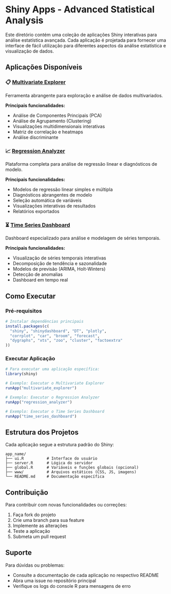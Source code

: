 # Shiny Apps - Advanced Statistical Analysis

Este diretório contém uma coleção de aplicações Shiny interativas para análise estatística avançada. Cada aplicação é projetada para fornecer uma interface de fácil utilização para diferentes aspectos da análise estatística e visualização de dados.

## Aplicações Disponíveis

### 📋 [Multivariate Explorer](./multivariate_explorer/)
Ferramenta abrangente para exploração e análise de dados multivariados.

**Principais funcionalidades:**
- Análise de Componentes Principais (PCA)
- Análise de Agrupamento (Clustering)
- Visualizações multidimensionais interativas
- Matriz de correlação e heatmaps
- Análise discriminante

### 📈 [Regression Analyzer](./regression_analyzer/)
Plataforma completa para análise de regressão linear e diagnósticos de modelo.

**Principais funcionalidades:**
- Modelos de regressão linear simples e múltipla
- Diagnósticos abrangentes de modelo
- Seleção automática de variáveis
- Visualizações interativas de resultados
- Relatórios exportados

### ⏳ [Time Series Dashboard](./time_series_dashboard/)
Dashboard especializado para análise e modelagem de séries temporais.

**Principais funcionalidades:**
- Visualização de séries temporais interativas
- Decomposição de tendência e sazonalidade
- Modelos de previsão (ARIMA, Holt-Winters)
- Detecção de anomalias
- Dashboard em tempo real

## Como Executar

### Pré-requisitos
```r
# Instalar dependências principais
install.packages(c(
  "shiny", "shinydashboard", "DT", "plotly", 
  "corrplot", "car", "broom", "forecast", 
  "dygraphs", "xts", "zoo", "cluster", "factoextra"
))
```

### Executar Aplicação
```r
# Para executar uma aplicação específica:
library(shiny)

# Exemplo: Executar o Multivariate Explorer
runApp("multivariate_explorer")

# Exemplo: Executar o Regression Analyzer  
runApp("regression_analyzer")

# Exemplo: Executar o Time Series Dashboard
runApp("time_series_dashboard")
```

## Estrutura dos Projetos

Cada aplicação segue a estrutura padrão do Shiny:

```
app_name/
├── ui.R          # Interface do usuário
├── server.R      # Lógica do servidor
├── global.R      # Variáveis e funções globais (opcional)
├── www/          # Arquivos estáticos (CSS, JS, imagens)
└── README.md     # Documentação específica
```

## Contribuição

Para contribuir com novas funcionalidades ou correções:

1. Faça fork do projeto
2. Crie uma branch para sua feature
3. Implemente as alterações
4. Teste a aplicação
5. Submeta um pull request

## Suporte

Para dúvidas ou problemas:
- Consulte a documentação de cada aplicação no respectivo README
- Abra uma issue no repositório principal
- Verifique os logs do console R para mensagens de erro
